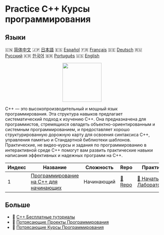 # Practice C++ Курсы программирования

## Языки

🇨🇳 [简体中文](README_zh.md) 🇯🇵 [日本語](README_ja.md) 🇪🇸 [Español](README_es.md) 🇫🇷 [Français](README_fr.md) 🇩🇪 [Deutsch](README_de.md) 🇷🇺 [Русский](README_ru.md) 🇰🇷 [한국어](README_ko.md) 🇧🇷 [Português](README_pt.md) 🇺🇸 [English](README.md) 

<div align="center">
<img width="128px" src="https://file.labex.io/path/kjx58efaCNu0.png">
</div>

C++ — это высокопроизводительный и мощный язык программирования. Эта структура навыков предлагает систематический подход к изучению C++. Она предназначена для программистов, стремящихся овладеть объектно-ориентированным и системным программированием, и предоставляет хорошо структурированную дорожную карту для освоения синтаксиса C++, управления памятью и Стандартной библиотеки шаблонов. Практические, не видео-курсы и задания по программированию в интерактивной среде C++ помогут вам развить практические навыки написания эффективных и надежных программ на C++.

|   Индекс | Название                                                                                            | Сложность   | Repo                                                                   | Практика                                                                           |
|----------|-----------------------------------------------------------------------------------------------------|-------------|------------------------------------------------------------------------|------------------------------------------------------------------------------------|
|        1 | [Программирование на C++ для начинающих](https://labex.io/ru/courses/cpp-programming-for-beginners) | Начинающий  | [🔗 Repo](https://github.com/labex-labs/cpp-programming-for-beginners) | [🚀 Начать Лабораторию](https://labex.io/ru/courses/cpp-programming-for-beginners) |

## Больше

- 🔗 [C++ Бесплатные туториалы](https://github.com/labex-labs/cpp-free-tutorials)
- 🔗 [Потрясающие Проекты Программирования](https://github.com/labex-labs/awesome-programming-projects)
- 🔗 [Потрясающие Курсы Программирования](https://github.com/labex-labs/awesome-programming-courses)

